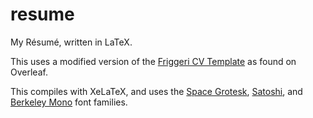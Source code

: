 # resume

My Résumé, written in LaTeX.

This uses a modified version of the [Friggeri CV Template](https://www.overleaf.com/latex/templates/friggeri-cv-template/hmnchbfmjgqh#.VzRFzFelQkM) as found on Overleaf.

This compiles with XeLaTeX, and uses the [Space Grotesk](https://www.fontshare.com/fonts/space-grotesk), [Satoshi](https://www.fontshare.com/fonts/satoshi), and [Berkeley Mono](https://berkeleygraphics.com/typefaces/berkeley-mono/) font families.

